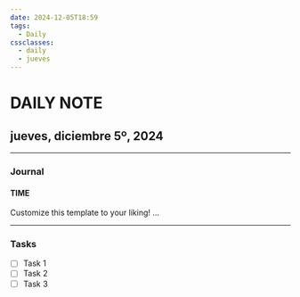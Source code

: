 ```yaml
---
date: 2024-12-05T18:59
tags:
  - Daily
cssclasses:
  - daily
  - jueves
---
```

# DAILY NOTE
## jueves, diciembre 5º, 2024
***
### Journal
#### TIME
Customize this template to your liking!
...
***
### Tasks
- [ ] Task 1
- [ ] Task 2
- [ ] Task 3